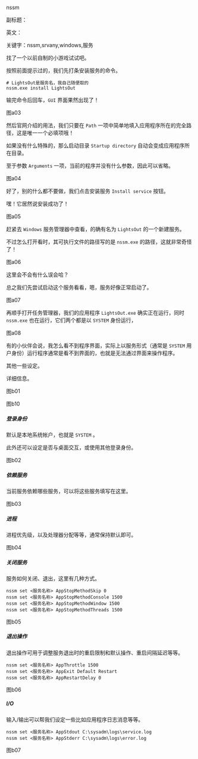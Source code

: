 nssm

副标题：

英文：

关键字：nssm,srvany,windows,服务







找了一个以前自制的小游戏试试吧。

按照前面提示过的，我们先打条安装服务的命令。

```
# LightsOut是服务名，我自己随便取的
nssm.exe install LightsOut
```

输完命令后回车，`GUI` 界面果然出现了！

图a03



然后官网介绍的用法，我们只要在 `Path` 一项中简单地填入应用程序所在的完全路径，这是唯一一个必填项哦！

如果没有什么特殊的，那么启动目录 `Startup directory` 自动会变成应用程序所在目录。

至于参数 `Arguments` 一项，当前的程序并没有什么参数，因此可以省略。

图a04



好了，别的什么都不要做，我们点击安装服务 `Install service` 按钮。

嘿！它居然说安装成功了！

图a05



赶紧去 `Windows` 服务管理器中查看，的确有名为 `LightsOut` 的一个新建服务。

不过怎么打开看时，其可执行文件的路径写的是 `nssm.exe` 的路径，这就非常奇怪了！

图a06



这里会不会有什么误会哈？

总之我们先尝试启动这个服务看看，嗯，服务好像正常启动了。

图a07



再顺手打开任务管理器，我们的应用程序 `LightsOut.exe` 确实正在运行，同时 `nssm.exe` 也在运行，它们两个都是以 `SYSTEM` 身份运行，

图a08



有的小伙伴会说，我怎么看不到程序界面，实际上以服务形式（通常是 `SYSTEM` 用户身份）运行程序通常是看不到界面的，也就是无法通过界面来操作程序。





其他一些设定。

详细信息。

图b01

图b10



##### 登录身份

默认是本地系统帐户，也就是 `SYSTEM` 。

此外还可以设定是否与桌面交互，或使用其他登录身份。

图b02



##### 依赖服务

当前服务依赖哪些服务，可以将这些服务填写在这里。

图b03



##### 进程

进程优先级，以及处理器分配等等，通常保持默认即可。

图b04



##### 关闭服务

服务如何关闭、退出，这里有几种方式。

```
nssm set <服务名称> AppStopMethodSkip 0
nssm set <服务名称> AppStopMethodConsole 1500
nssm set <服务名称> AppStopMethodWindow 1500
nssm set <服务名称> AppStopMethodThreads 1500
```

图b05



##### 退出操作

退出操作可用于调整服务退出时的重启限制和默认操作、重启间隔延迟等等。

```
nssm set <服务名称> AppThrottle 1500
nssm set <服务名称> AppExit Default Restart
nssm set <服务名称> AppRestartDelay 0
```

图b06



##### I/O

输入/输出可以帮我们设定一些比如应用程序日志消息等等。

```
nssm set <服务名称> AppStdout C:\sysadm\logs\service.log
nssm set <服务名称> AppStderr C:\sysadm\logs\error.log
```

图b07

